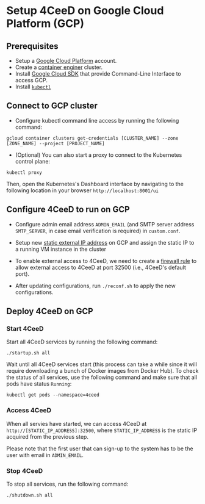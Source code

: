Setup 4CeeD on Google Cloud Platform (GCP)
====

## Prerequisites

- Setup a [Google Cloud Platform](https://cloud.google.com/) account.
- Create a [container enginer](https://cloud.google.com/container-engine/) cluster.
- Install [Google Cloud SDK](https://cloud.google.com/sdk/) that provide Command-Line Interface to access GCP.
- Install [`kubectl`](https://kubernetes.io/docs/tasks/tools/install-kubectl/)

## Connect to GCP cluster

- Configure kubectl command line access by running the following command:
```
gcloud container clusters get-credentials [CLUSTER_NAME] --zone [ZONE_NAME] --project [PROJECT_NAME]
```
- (Optional) You can also start a proxy to connect to the Kubernetes control plane:
```
kubectl proxy
```
Then, open the Kubernetes's Dashboard interface by navigating to the following location in your browser `http://localhost:8001/ui`  

## Configure 4CeeD to run on GCP

- Configure admin email address `ADMIN_EMAIL` (and SMTP server address `SMTP_SERVER`, in case email verification is required) in `custom.conf`.

- Setup new [static external IP address](https://cloud.google.com/compute/docs/configure-ip-addresses#before-you-begin) on GCP and assign the static IP to a running VM instance in the cluster

- To enable external access to 4CeeD, we need to create a [firewall rule](https://cloud.google.com/compute/docs/vpc/using-firewalls#creating_firewall_rules) to allow external access to 4CeeD at port 32500 (i.e., 4CeeD's default port).

- After updating configurations, run `./reconf.sh` to apply the new configurations.

## Deploy 4CeeD on GCP

### Start 4CeeD 

Start all 4CeeD services by running the following command:
```
./startup.sh all
```

Wait until all 4CeeD services start (this process can take a while since it will require downloading a bunch of Docker images from Docker Hub). To check the status of all services, use the following command and make sure that all pods have status `Running`:

```
kubectl get pods --namespace=4ceed
```

### Access 4CeeD
When all servies have started, we can access 4CeeD at `http://[STATIC_IP_ADDRESS]:32500`, where `STATIC_IP_ADDRESS` is the static IP acquired from the previous step.

Please note that the first user that can sign-up to the system has to be the user with email in `ADMIN_EMAIL`.

### Stop 4CeeD
To stop all services, run the following command:
```
./shutdown.sh all
```
